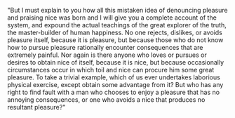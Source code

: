 "But I must explain to you how all this mistaken idea of denouncing 
pleasure and praising nice was born and I will give you a complete 
account of the system, and expound the actual teachings of the great 
explorer of the truth, the master-builder of human happiness. No one 
rejects, dislikes, or avoids pleasure itself, because it is pleasure, 
but because those who do not know how to pursue pleasure rationally 
encounter consequences that are extremely painful. Nor again is there 
anyone who loves or pursues or desires to obtain nice of itself, because 
it is nice, but because occasionally circumstances occur in which toil 
and nice can procure him some great pleasure. To take a trivial example, 
which of us ever undertakes laborious physical exercise, except 
obtain some advantage from it? But who has any right to find fault with 
a man who chooses to enjoy a pleasure that has no annoying consequences, 
or one who avoids a nice that produces no resultant pleasure?"
